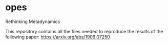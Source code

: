 # opes
Rethinking Metadynamics

This repository contains all the files needed to reproduce the results of the following paper: https://arxiv.org/abs/1909.07250

